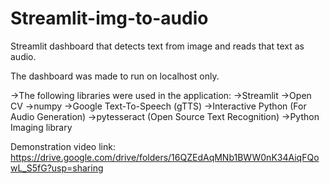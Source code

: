 # Streamlit-img-to-audio
Streamlit dashboard that detects text from image and reads that text as audio.

The dashboard was made to run on localhost only.

->The following libraries were used in the application:
->Streamlit
->Open CV
->numpy
->Google Text-To-Speech (gTTS)
->Interactive Python (For Audio Generation)
->pytesseract (Open Source Text Recognition)
->Python Imaging library

Demonstration video link: https://drive.google.com/drive/folders/16QZEdAqMNb1BWW0nK34AiqFQowL_S5fG?usp=sharing
